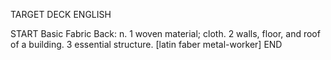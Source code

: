 TARGET DECK
ENGLISH

START
Basic
Fabric
Back: n. 1 woven material; cloth. 2 walls, floor, and roof of a building. 3 essential structure. [latin faber metal-worker]
END
